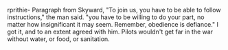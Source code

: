 rprithie- Paragraph from Skyward, "To join us, you have to be able to follow instructions," the man said. "you have to be willing to do your part, no matter how insignificant it may seem. Remember, obedience is defiance."
I got it, and to an extent agreed with him. Pilots wouldn't get far in the war without water, or food, or sanitation. 